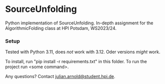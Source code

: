 # SourceUnfolding
Python implementation of SourceUnfolding.
In-depth assignment for the AlgorithmicFolding class at HPI Potsdam, WS2023/24.


### Setup
Tested with Python 3.11, does *not* work with 3.12. Oder versions *might* work.

To install, run "pip install -r requirements.txt" in this folder.
To run the project run \<some command\>.

Any questions? Contact julian.arnold@student.hpi.de.
